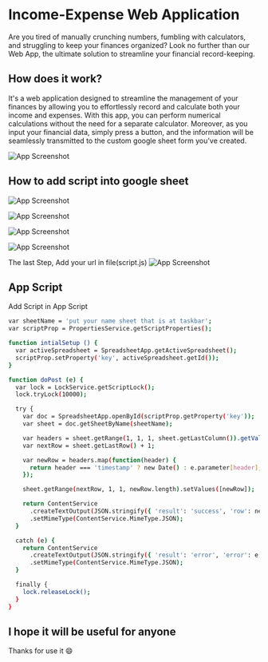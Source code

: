 
# Income-Expense Web Application

Are you tired of manually crunching numbers, fumbling with calculators, and struggling to keep your finances organized? Look no further than our Web App, the ultimate solution to streamline your financial record-keeping.

## How does it work?

It's a web application designed to streamline the management of your finances by allowing you to effortlessly record and calculate both your income and expenses. With this app, you can perform numerical calculations without the need for a separate calculator. Moreover, as you input your financial data, simply press a button, and the information will be seamlessly transmitted to the custom google sheet form you've created.


![App Screenshot](https://cdn.pic.in.th/file/picinth/In-Web.png)


## How to add script into google sheet

![App Screenshot](https://cdn.pic.in.th/file/picinth/-136ff3362137c5396.png)

![App Screenshot](https://cdn.pic.in.th/file/picinth/-2c3d15e479b027ed5.png)

![App Screenshot](https://cdn.pic.in.th/file/picinth/8f292cbb132ae9f739ca676ee3673569.png)

![App Screenshot](https://cdn.pic.in.th/file/picinth/-4b2dbe554e26d31b1.png)

The last Step, Add your url in file(script.js)
![App Screenshot](https://cdn.pic.in.th/file/picinth/-3f020144318232a43.png)


## App Script

Add Script in App Script

```bash
var sheetName = 'put your name sheet that is at taskbar';
var scriptProp = PropertiesService.getScriptProperties();

function intialSetup () {
  var activeSpreadsheet = SpreadsheetApp.getActiveSpreadsheet();
  scriptProp.setProperty('key', activeSpreadsheet.getId());
}

function doPost (e) {
  var lock = LockService.getScriptLock();
  lock.tryLock(10000);

  try {
    var doc = SpreadsheetApp.openById(scriptProp.getProperty('key'));
    var sheet = doc.getSheetByName(sheetName);

    var headers = sheet.getRange(1, 1, 1, sheet.getLastColumn()).getValues()[0];
    var nextRow = sheet.getLastRow() + 1;

    var newRow = headers.map(function(header) {
      return header === 'timestamp' ? new Date() : e.parameter[header];
    });

    sheet.getRange(nextRow, 1, 1, newRow.length).setValues([newRow]);

    return ContentService
      .createTextOutput(JSON.stringify({ 'result': 'success', 'row': nextRow }))
      .setMimeType(ContentService.MimeType.JSON);
  }

  catch (e) {
    return ContentService
      .createTextOutput(JSON.stringify({ 'result': 'error', 'error': e }))
      .setMimeType(ContentService.MimeType.JSON);
  }

  finally {
    lock.releaseLock();
  }
}

```
    
## I hope it will be useful for anyone

Thanks for use it :smile:

